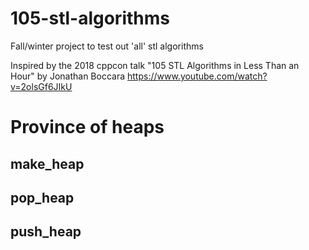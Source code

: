 # 105-stl-algorithms
Fall/winter project to test out 'all' stl algorithms


Inspired by the 2018 cppcon talk "105 STL Algorithms in Less Than an Hour"
by Jonathan Boccara https://www.youtube.com/watch?v=2olsGf6JIkU


# Province of heaps

## make_heap

## pop_heap

## push_heap
